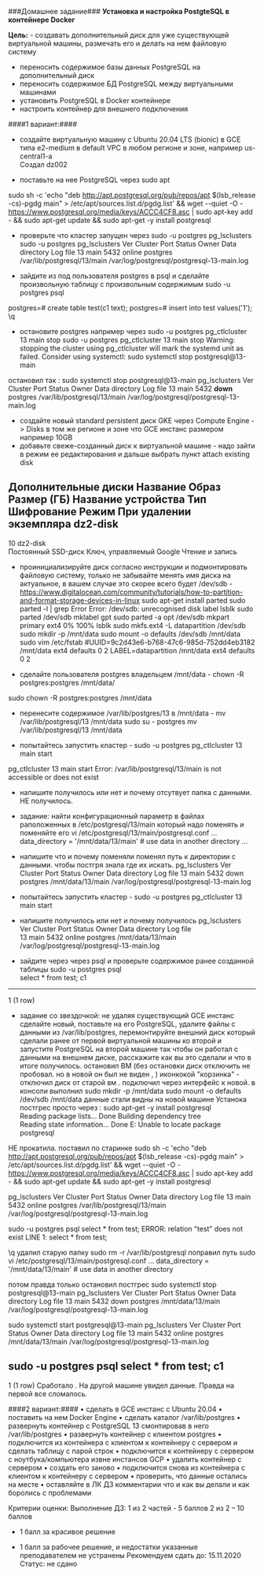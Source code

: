###Домашнее задание###
**Установка и настройка PostgteSQL в контейнере Docker**

**Цель:** - создавать дополнительный диск для уже существующей виртуальной машины, размечать его и делать на нем файловую систему  
- переносить содержимое базы данных PostgreSQL на дополнительный диск  
- переносить содержимое БД PostgreSQL между виртуальными машинами  
- установить PostgreSQL в Docker контейнере  
- настроить контейнер для внешнего подключения  


####1 вариант:####
- создайте виртуальную машину c Ubuntu 20.04 LTS (bionic) в GCE типа e2-medium в default VPC в любом регионе и зоне, например us-central1-a  
 Создал dz002 
 
- поставьте на нее PostgreSQL через sudo apt  

sudo sh -c 'echo "deb http://apt.postgresql.org/pub/repos/apt $(lsb_release -cs)-pgdg main" > /etc/apt/sources.list.d/pgdg.list' && wget --quiet -O - https://www.postgresql.org/media/keys/ACCC4CF8.asc | sudo apt-key add - && sudo apt-get update && sudo apt-get -y install postgresql  


- проверьте что кластер запущен через sudo -u postgres pg_lsclusters
sudo -u postgres pg_lsclusters
Ver Cluster Port Status Owner    Data directory              Log file
13  main    5432 online postgres /var/lib/postgresql/13/main /var/log/postgresql/postgresql-13-main.log


- зайдите из под пользователя postgres в psql и сделайте произвольную таблицу с произвольным содержимым
sudo  -u postgres psql  

postgres=# create table test(c1 text);
postgres=# insert into test values('1');
\q


- остановите postgres например через sudo -u postgres pg_ctlcluster 13 main stop
sudo -u postgres pg_ctlcluster 13 main stop
Warning: stopping the cluster using pg_ctlcluster will mark the systemd unit as failed. Consider using systemctl:   sudo systemctl stop postgresql@13-main

остановил так : 
  sudo systemctl stop postgresql@13-main
pg_lsclusters
Ver Cluster Port Status Owner    Data directory              Log file
13  main    5432 **down**   postgres /var/lib/postgresql/13/main /var/log/postgresql/postgresql-13-main.log

- создайте новый standard persistent диск GKE через Compute Engine -> Disks в том же регионе и зоне что GCE инстанс размером например 10GB
- добавьте свеже-созданный диск к виртуальной машине - надо зайти в режим ее редактирования и дальше выбрать пункт attach existing disk

Дополнительные диски
Название	Образ	Размер (ГБ)	Название устройства	Тип	Шифрование	Режим	При удалении экземпляра
dz2-disk
-
10	dz2-disk	
Постоянный SSD-диск
Ключ, управляемый Google
Чтение и запись



- проинициализируйте диск согласно инструкции и подмонтировать файловую систему, только не забывайте менять имя диска на актуальное, в вашем случае это скорее всего будет /dev/sdb - https://www.digitalocean.com/community/tutorials/how-to-partition-and-format-storage-devices-in-linux
sudo apt-get install parted
sudo parted -l | grep Error
Error: /dev/sdb: unrecognised disk label
lsblk
sudo parted /dev/sdb mklabel gpt
sudo parted -a opt /dev/sdb mkpart primary ext4 0% 100%
lsblk
sudo mkfs.ext4 -L datapartition /dev/sdb
sudo mkdir -p /mnt/data
sudo mount -o defaults /dev/sdb /mnt/data
sudo vim /etc/fstab
 #UUID=9c2d43e6-b768-47c6-985d-752dd4eb3182 /mnt/data ext4 defaults 0 2
LABEL=datapartition /mnt/data ext4 defaults 0 2

- сделайте пользователя postgres владельцем /mnt/data - chown -R postgres:postgres /mnt/data/

 sudo chown -R postgres:postgres /mnt/data
 
- перенесите содержимое /var/lib/postgres/13 в /mnt/data - mv /var/lib/postgresql/13 /mnt/data
sudo su - postgres
 mv /var/lib/postgresql/13 /mnt/data

- попытайтесь запустить кластер - sudo -u postgres pg_ctlcluster 13 main start

 pg_ctlcluster 13 main start
Error: /var/lib/postgresql/13/main is not accessible or does not exist

- напишите получилось или нет и почему
отсутвует папка с данными. НЕ получилось. 

- задание: найти конфигурационный параметр в файлах раположенных в /etc/postgresql/13/main который надо поменять и поменяйте его
vi /etc/postgresql/13/main/postgresql.conf 
 ...
data_directory = '/mnt/data/13/main'          # use data in another directory
 ...


- напишите что и почему поменяли
 поменял путь к директории с данными. чтобы постгря знала где их искать. 
 pg_lsclusters
Ver Cluster Port Status Owner    Data directory    Log file
13  main    5432 down   postgres /mnt/data/13/main /var/log/postgresql/postgresql-13-main.log

- попытайтесь запустить кластер - sudo -u postgres pg_ctlcluster 13 main start
- напишите получилось или нет и почему
 получилось 
pg_lsclusters  
Ver Cluster Port Status Owner    Data directory    Log file  
13  main    5432 online postgres /mnt/data/13/main /var/log/postgresql/postgresql-13-main.log  


- зайдите через через psql и проверьте содержимое ранее созданной таблицы
sudo  -u postgres psql  
select * from test;
 c1 
----
 1
(1 row)

- задание со звездочкой: не удаляя существующий GCE инстанс сделайте новый, поставьте на его PostgreSQL, удалите файлы с данными из /var/lib/postgres, перемонтируйте внешний диск который сделали ранее от первой виртуальной машины ко второй и запустите PostgreSQL на второй машине так чтобы он работал с данными на внешнем диске, расскажите как вы это сделали и что в итоге получилось.
остановил ВМ (без остановки диск отключить не пробовал. но в новой он был не виден , )
иконкокой "корзинка" - отключил диск от старой вм .
подключил через интерфейс к новой. 
в консоли выполнил 
sudo mkdir -p /mnt/data
sudo mount -o defaults /dev/sdb /mnt/data 
данные стали видны на новой машине 
Устанока постгрес просто через : 
sudo apt-get -y install postgresql  
Reading package lists... Done
Building dependency tree       
Reading state information... Done
E: Unable to locate package postgresql 

НЕ прокатила. 
поставил по старинке 
sudo sh -c 'echo "deb http://apt.postgresql.org/pub/repos/apt $(lsb_release -cs)-pgdg main" > /etc/apt/sources.list.d/pgdg.list' && wget --quiet -O - https://www.postgresql.org/media/keys/ACCC4CF8.asc | sudo apt-key add - && sudo apt-get update && sudo apt-get -y install postgresql  


 pg_lsclusters
Ver Cluster Port Status Owner    Data directory              Log file
13  main    5432 online postgres /var/lib/postgresql/13/main /var/log/postgresql/postgresql-13-main.log

sudo  -u postgres psql
select * from test;
ERROR:  relation "test" does not exist
LINE 1: select * from test;

\q
удалил старую папку 
sudo rm -r /var/lib/postgresql
поправил путь 
sudo vi /etc/postgresql/13/main/postgresql.conf 
 ...
data_directory = '/mnt/data/13/main'          # use data in another directory

потом правда только остановил постгрес 
sudo systemctl stop postgresql@13-main
pg_lsclusters
Ver Cluster Port Status Owner    Data directory    Log file
13  main    5432 down   postgres /mnt/data/13/main /var/log/postgresql/postgresql-13-main.log

 sudo systemctl start postgresql@13-main
 pg_lsclusters
Ver Cluster Port Status Owner    Data directory    Log file
13  main    5432 online postgres /mnt/data/13/main /var/log/postgresql/postgresql-13-main.log

sudo  -u postgres psql
select * from test;
 c1 
----
 1
(1 row)
Сработало . На другой машине увидел данные. Правда на первой все сломалось. 


####2 вариант:####
• сделать в GCE инстанс с Ubuntu 20.04
• поставить на нем Docker Engine
• сделать каталог /var/lib/postgres
• развернуть контейнер с PostgreSQL 13 смонтировав в него /var/lib/postgres
• развернуть контейнер с клиентом postgres
• подключится из контейнера с клиентом к контейнеру с сервером и сделать
таблицу с парой строк
• подключится к контейнеру с сервером с ноутбука/компьютера извне инстансов GCP
• удалить контейнер с сервером
• создать его заново
• подключится снова из контейнера с клиентом к контейнеру с сервером
• проверить, что данные остались на месте
• оставляйте в ЛК ДЗ комментарии что и как вы делали и как боролись с проблемами


Критерии оценки: Выполнение ДЗ: 1 из 2 частей - 5 баллов
2 из 2 – 10 баллов
+ 1 балл за красивое решение
- 1 балл за рабочее решение, и недостатки указанные преподавателем не устранены
Рекомендуем сдать до: 15.11.2020
Статус: не сдано 
